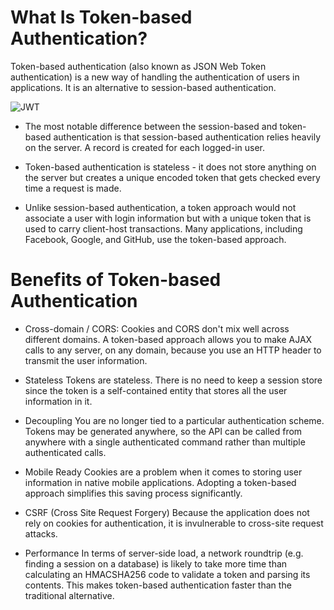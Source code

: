 # What Is Token-based Authentication?
Token-based authentication (also known as JSON Web Token authentication) is a new way of handling the authentication of users in applications. It is an alternative to session-based authentication.

![JWT](http://i.imgur.com/xkvip2y.jpg)

- The most notable difference between the session-based and token-based authentication is that session-based authentication relies heavily on the server. A record is created for each logged-in user.

- Token-based authentication is stateless - it does not store anything on the server but creates a unique encoded token that gets checked every time a request is made.

- Unlike session-based authentication, a token approach would not associate a user with login information but with a unique token that is used to carry client-host transactions. Many applications, including Facebook, Google, and GitHub, use the token-based approach.

# Benefits of Token-based Authentication
- Cross-domain / CORS: Cookies and CORS don't mix well across different domains. A token-based approach allows you to make AJAX calls to any server, on any domain, because you use an HTTP header to transmit the user information.

- Stateless
Tokens are stateless. There is no need to keep a session store since the token is a self-contained entity that stores all the user information in it.

- Decoupling
You are no longer tied to a particular authentication scheme. Tokens may be generated anywhere, so the API can be called from anywhere with a single authenticated command rather than multiple authenticated calls.

- Mobile Ready
Cookies are a problem when it comes to storing user information in native mobile applications. Adopting a token-based approach simplifies this saving process significantly.

- CSRF (Cross Site Request Forgery)
Because the application does not rely on cookies for authentication, it is invulnerable to cross-site request attacks.

- Performance
In terms of server-side load, a network roundtrip (e.g. finding a session on a database) is likely to take more time than calculating an HMACSHA256 code to validate a token and parsing its contents. This makes token-based authentication faster than the traditional alternative.
